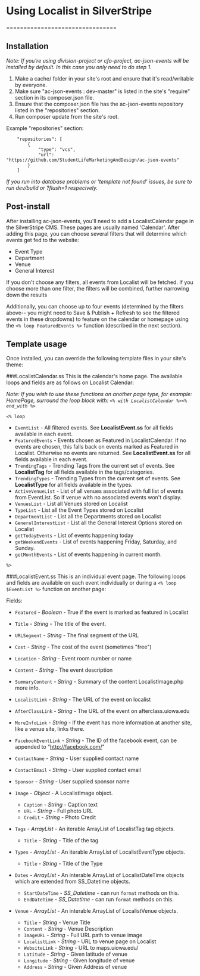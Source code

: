 # Using Localist in SilverStripe
================================

## Installation
*Note: If you're using division-project or cfo-project, ac-json-events will be installed by default. In this case you only need to do step 1.*

1. Make a cache/ folder in your site's root and ensure that it's read/writable by everyone.
2. Make sure "ac-json-events : dev-master" is listed in the site's "require"  section in its composer.json file.
3. Ensure that the composer.json file has the ac-json-events repository listed in the "repositories" section. 
4. Run composer update from the site's root.

Example "repositories" section:

```
    "repositories": [
        {
            "type": "vcs",
            "url": "https://github.com/StudentLifeMarketingAndDesign/ac-json-events"
        }
    ]
```

*If you run into database problems or 'template not found' issues, be sure to run dev/build or ?flush=1 respecively.*

## Post-install
After installing ac-json-events, you'll need to add a LocalistCalendar page in the SilverStripe CMS. These pages are usually named 'Calendar'. After adding this page, you can choose several filters that will determine which events get fed to the website:

* Event Type
* Department
* Venue
* General Interest

If you don't choose any filters, all events from Localist will be fetched. If you choose more than one filter, the filters will be combined, further narrowing down the results

Additionally, you can choose up to four events (determined by the filters above-- you might need to Save & Publish + Refresh to see the filtered events in these dropdowns) to feature on the calendar or homepage using the ```<% loop FeaturedEvents %>``` function (described in the next section).

## Template usage

Once installed, you can override the following template files in your site's theme:

###LocalistCalendar.ss
This is the calendar's home page. The available loops and fields are as follows on Localist Calendar:

*Note: If you wish to use these functions on another page type, for example: HomePage, surround the loop block with: ```<% with LocalistCalendar %><% end_with %>```* 

```<% loop```

* ```EventList``` - All filtered events. See **LocalistEvent.ss** for all fields available in each event.
* ```FeaturedEvents``` - Events chosen as Featured in LocalistCalendar. If no events are chosen, this falls back on events marked as Featured in Localist. Otherwise no events are returned. See **LocalistEvent.ss** for all fields available in each event.
* ```TrendingTags``` - Trending Tags from the current set of events. See **LocalistTag** for all fields available in the tags/categories.
* ```TrendingTypes``` - Trending Types from the current set of events. See **LocalistType** for all fields available in the types.
* ```ActiveVenueList``` - List of all venues associated with full list of events from EventList. So if venue with no associated events won't display.
* ```VenuesList``` - List all Venues stored on Localist
* ```TypeList``` - List all the Event Types stored on Localist
* ```DepartmentList``` - List all the Departments stored on Localist
* ```GeneralInterestList``` - List all the General Interest Options stored on Localist
* ```getTodayEvents``` - List of events happening today
* ```getWeekendEvents``` - List of events happening Friday, Saturday, and Sunday.
* ```getMonthEvents``` - List of events happening in current month.

```%>```


###LocalistEvent.ss
This is an individual event page. The following loops and fields are available on each event individually or during a ```<% loop $EventList %>``` function on another page:

Fields:

* ```Featured``` - *Boolean* - True if the event is marked as featured in Localist
* ```Title``` - *String* - The title of the event.
* ```URLSegment``` - *String* - The final segment of the URL
* ```Cost``` - *String* - The cost of the event (sometimes "free")
* ```Location``` - *String* - Event room number or name
* ```Content``` - *String* - The event description
* ```SummaryContent``` - *String* - Summary of the content
LocalistImage.php more info.
* ```LocalistLink``` - *String* - The URL of the event on localist
* ```AfterClassLink``` - *String* - The URL of the event on afterclass.uiowa.edu
* ```MoreInfoLink``` - *String* - If the event has more information at another site, like a venue site, links there.
* ```FacebookEventLink``` - *String* - The ID of the facebook event, can be appended to "http://facebook.com/"
* ```ContactName``` - *String* - User supplied contact name
* ```ContactEmail``` - *String* - User supplied contact email
* ```Sponsor``` - *String* - User supplied sponsor name

* ```Image``` - *Object* - A LocalistImage object.
  * `Caption` - *String* - Caption text
  * `URL` - *String* - Full photo URL
  * `Credit` - *String* - Photo Credit
* ```Tags``` - *ArrayList* - An iterable ArrayList of LocalistTag tag objects.
  * `Title` - *String* - Title of the tag 
* ```Types``` - *ArrayList* - An iterable ArrayList of LocalistEventType objects.
  * `Title` - *String* - Title of the Type
* ```Dates``` - *ArrayList* - An interable ArrayList of LocalistDateTime objects which are extended from SS_Datetime objects.
  * ```StartDateTime``` - *SS_Datetime* - can run `format` methods on this.
  * ```EndDateTime``` - *SS_Datetime* - can run `format` methods on this.
* ```Venue``` - *ArrayList* - An interable ArrayList of LocalistVenue objects.
  * ```Title``` - *String* - Venue Title
  * ```Content``` - *String* - Venue Description
  * ```ImageURL``` - *String* - Full URL path to venue image
  * ```LocalistLink``` - *String* - URL to venue page on Localist
  * ```WebsiteLink``` - *String* - URL to maps.uiowa.edu/
  * ```Latitude``` - *String* - Given latitude of venue
  * ```Longitude``` - *String* - Given longitude of venue
  * ```Address``` - *String* - Given Address of venue
  